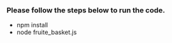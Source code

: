<h3>Please follow the steps below to run the code. </h3>
<ul>
<li>npm install</li>
<li>node fruite_basket.js</li>
</ul>